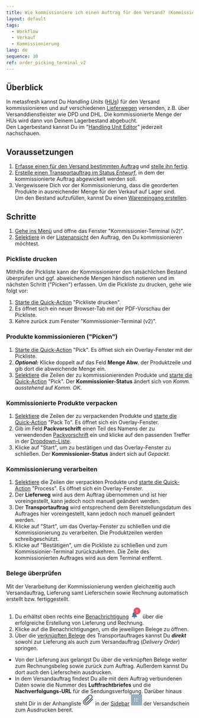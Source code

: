 ```yaml
---
title: Wie kommissioniere ich einen Auftrag für den Versand? (Kommissionier-Terminal v2)
layout: default
tags:
  - Workflow
  - Verkauf
  - Kommissionierung
lang: de
sequence: 30
ref: order_picking_terminal_v2
---
```


## Überblick
In metasfresh kannst Du *Handling Units* ([HUs](Handling_Unit_System)) für den Versand kommissionieren und auf verschiedenen [Lieferwegen](Lieferwege_konfigurieren) versenden, z.B. über Versanddienstleister wie DPD und DHL. Die kommissionierte Menge der HUs wird dann von Deinem Lagerbestand abgebucht.<br>
Den Lagerbestand kannst Du im "[Handling Unit Editor](Menu)" jederzeit nachschauen.

## Voraussetzungen
1. [Erfasse einen für den Versand bestimmten Auftrag](Auftrag_erfassen_Versand) und [stelle ihn fertig](BelegverarbeitungFertigstellen).
1. [Erstelle einen Transportauftrag im Status *Entwurf*](Transportauftrag_erstellen), in dem der kommissionierte Auftrag abgewickelt werden soll.
1. Vergewissere Dich vor der Kommissionierung, dass die georderten Produkte in ausreichender Menge für den Verkauf auf Lager sind.<br>
Um den Bestand aufzufüllen, kannst Du einen [Wareneingang erstellen](Zu_Bestellung_Wareneingang_erstellen).

## Schritte
1. [Gehe ins Menü](Menu) und öffne das Fenster "Kommissionier-Terminal (v2)".
1. [Selektiere](AuswahlBelege) in der [Listenansicht](Ansichten) den Auftrag, den Du kommissionieren möchtest.

### Pickliste drucken
Mithilfe der Pickliste kann der Kommissionierer den tatsächlichen Bestand überprüfen und ggf. abweichende Mengen händisch notieren und im nächsten Schritt ("Picken") erfassen. Um die Pickliste zu drucken, gehe wie folgt vor:

1. [Starte die Quick-Action](AktionStarten) "Pickliste drucken".
1. Es öffnet sich ein neuer Browser-Tab mit der PDF-Vorschau der Pickliste.
1. Kehre zurück zum Fenster "Kommissionier-Terminal (v2)".

### Produkte kommissionieren ("Picken")
1. [Starte die Quick-Action](AktionStarten) "Pick". Es öffnet sich ein Overlay-Fenster mit der Pickliste.
1. ***Optional:*** Klicke doppelt auf das Feld **Menge Abw.** der Produktzeile und gib dort die abweichende Menge ein.
1. [Selektiere](AuswahlBelege) die Zeilen der zu kommissionierenden Produkte und [starte die Quick-Action](AktionStarten) "Pick". Der **Kommissionier-Status** ändert sich von *Komm. ausstehend* auf *Komm. OK*.

### Kommissionierte Produkte verpacken
1. [Selektiere](AuswahlBelege) die Zeilen der zu verpackenden Produkte und [starte die Quick-Action](AktionStarten) "Pack To". Es öffnet sich ein Overlay-Fenster.
1. Gib im Feld **Packvorschrift** einen Teil des Namens der zu verwendenden [Packvorschrift](Packvorschrift_erstellen) ein und klicke auf den passenden Treffer in der <a href="Keyboard_Shortcuts_Liste#dropdown" title="Dynamisches Suchfeld (Autocomplete)">Dropdown-Liste</a>.
1. Klicke auf "Start", um zu bestätigen und das Overlay-Fenster zu schließen. Der **Kommissionier-Status** ändert sich auf *Gepackt*.

### Kommissionierung verarbeiten
1. [Selektiere](AuswahlBelege) die Zeilen der verpackten Produkte und [starte die Quick-Action](AktionStarten) "Process". Es öffnet sich ein Overlay-Fenster.
1. Der **Lieferweg** wird aus dem Auftrag übernommen und ist hier voreingestellt, kann jedoch noch manuell geändert werden.
1. Der **Transportauftrag** wird entsprechend dem Bereitstellungsdatum des Auftrages hier voreingestellt, kann jedoch noch manuell geändert werden.
1. Klicke auf "Start", um das Overlay-Fenster zu schließen und die Kommissionierung zu verarbeiten. Die Produktzeilen werden schreibgeschützt.
1. Klicke auf "Bestätigen", um die Pickliste zu schließen und zum Kommissionier-Terminal zurückzukehren. Die Zeile des kommissionierten Auftrages wird aus dem Terminal entfernt.

### Belege überprüfen
Mit der Verarbeitung der Kommissionierung werden gleichzeitig auch Versandauftrag, Lieferung samt Lieferschein sowie Rechnung automatisch erstellt bzw. fertiggestellt.

1. Du erhältst oben rechts eine [Benachrichtigung](Benachrichtigungsarten) ![](assets/NotificationBell_WebUI.png) über die erfolgreiche Erstellung von Lieferung und Rechnung.
1. Klicke auf die Benachrichtigungen, um die jeweiligen Belege zu öffnen.
1. Über die [verknüpften Belege](SpringezuBelegen) des Transportauftrages kannst Du ***direkt*** sowohl zur Lieferung als auch zum Versandauftrag (*Delivery Order*) springen.
  - Von der Lieferung aus gelangst Du über die verknüpften Belege weiter zum Rechnungsbeleg sowie zurück zum Auftrag. Außerdem kannst Du dort auch den Lieferschein ausdrucken.
  - In dem Versandauftrag findest Du alle mit dem Auftrag verbundenen Daten sowie die Nummer des **Luftfrachtbriefes** und die **Nachverfolgungs-URL** für die Sendungsverfolgung. Darüber hinaus steht Dir in der Anhangliste ![](assets/Attachment_clip.png) in der [Sidebar](SpringezuBelegen) ![](assets/Sidebar_Icon_WebUI.png) der Versandschein zum Ausdrucken bereit.
